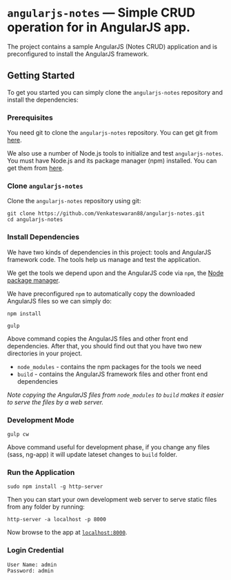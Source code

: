 # `angularjs-notes` — Simple CRUD operation for in AngularJS app.

The project contains a sample AngularJS (Notes CRUD) application and is preconfigured to install the AngularJS
framework.

## Getting Started

To get you started you can simply clone the `angularjs-notes` repository and install the dependencies:

### Prerequisites

You need git to clone the `angularjs-notes` repository. You can get git from [here][git].

We also use a number of Node.js tools to initialize and test `angularjs-notes`. You must have Node.js
and its package manager (npm) installed. You can get them from [here][node].

### Clone `angularjs-notes`

Clone the `angularjs-notes` repository using git:

```
git clone https://github.com/Venkateswaran88/angularjs-notes.git
cd angularjs-notes
```

### Install Dependencies

We have two kinds of dependencies in this project: tools and AngularJS framework code. The tools
help us manage and test the application.

We get the tools we depend upon and the AngularJS code via `npm`, the [Node package manager][npm].

We have preconfigured `npm` to automatically copy the downloaded AngularJS files so we
can simply do:

```
npm install
```

```
gulp
```

Above command copies the AngularJS files and
other front end dependencies. After that, you should find out that you have two new directories in
your project.

* `node_modules` - contains the npm packages for the tools we need
* `build` - contains the AngularJS framework files and other front end dependencies

*Note copying the AngularJS files from `node_modules` to `build` makes it easier to serve the files by a web server.*

### Development Mode

```
gulp cw
```

Above command useful for development phase, if you change any files (sass, ng-app) it will update lateset
changes to `build` folder.


### Run the Application

```
sudo npm install -g http-server
```

Then you can start your own development web server to serve static files from any folder by running:

```
http-server -a localhost -p 8000
```

Now browse to the app at [`localhost:8000`][local-app-url].

### Login Credential

```
User Name: admin
Password: admin
```


[angularjs]: https://angularjs.org/
[git]: https://git-scm.com/
[http-server]: https://github.com/indexzero/http-server
[jasmine]: https://jasmine.github.io/
[karma]: https://karma-runner.github.io/
[local-app-url]: http://localhost:8000
[node]: https://nodejs.org/
[npm]: https://www.npmjs.org/
[protractor]: http://www.protractortest.org/
